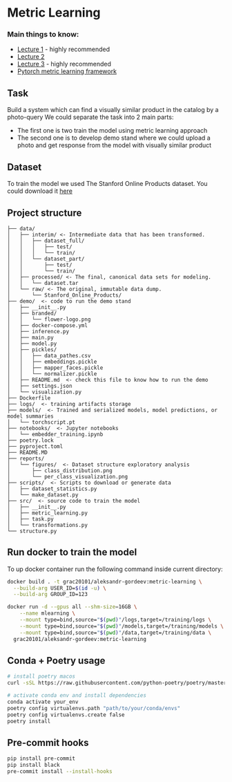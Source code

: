 # Metric Learning

###  Main things to know:
- [Lecture 1](https://www.youtube.com/watch?v=aU9yEwgrJ54) - highly recommended
- [Lecture 2](https://www.youtube.com/watch?v=bvcC4hXaIJY)
- [Lecture 3](https://www.youtube.com/watch?v=mr9njs6dess) - highly recommended
- [Pytorch metric learning framework](https://kevinmusgrave.github.io/pytorch-metric-learning/)

## Task
Build a system which can find a visually similar product in the catalog by a photo-query
We could separate the task into 2 main parts:
- The first one is two train the model using metric learning approach
- The second one is to develop demo stand where we could upload a photo and get response from the model with visually similar product

## Dataset
To train the model we used The Stanford Online Products dataset. You could download it [here](ftp://cs.stanford.edu/cs/cvgl/Stanford_Online_Products.zip)

## Project structure
```log
├── data/
│   ├── interim/ <- Intermediate data that has been transformed.
│   │   ├── dataset_full/
│   │   │   ├── test/
│   │   │   └── train/
│   │   └── dataset_part/
│   │       ├── test/
│   │       └── train/
│   ├── processed/ <- The final, canonical data sets for modeling.
│   │   └── dataset.tar
│   └── raw/ <- The original, immutable data dump.
│       └── Stanford_Online_Products/
├── demo/  <- code to run the demo stand
│   ├── __init__.py
│   ├── branded/
│   │   └── flower-logo.png
│   ├── docker-compose.yml
│   ├── inference.py
│   ├── main.py
│   ├── model.py
│   ├── pickles/
│   │   ├── data_pathes.csv
│   │   ├── embeddings.pickle
│   │   ├── mapper_faces.pickle
│   │   └── normalizer.pickle
│   ├── README.md  <- check this file to know how to run the demo
│   ├── settings.json
│   └── visualization.py
├── Dockerfile
├── logs/  <- training artifacts storage
├── models/  <- Trained and serialized models, model predictions, or model summaries
│   └── torchscript.pt
├── notebooks/  <- Jupyter notebooks
│   └── embedder_training.ipynb
├── poetry.lock
├── pyproject.toml
├── README.MD
├── reports/
│   └── figures/  <- Dataset structure exploratory analysis
│       ├── class_distribution.png
│       └── per_class_visualization.png
├── scripts/  <- Scripts to download or generate data
│   ├── dataset_statistics.py
│   └── make_dataset.py
├── src/  <- source code to train the model
│   ├── __init__.py
│   ├── metric_learning.py
│   ├── task.py
│   └── transformations.py
└── structure.py
```

## Run docker to train the model
To up docker container run the following command inside current directory:

```bash
docker build . -t grac20101/aleksandr-gordeev:metric-learning \
  --build-arg USER_ID=$(id -u) \
  --build-arg GROUP_ID=123
```

```bash
docker run -d --gpus all --shm-size=16GB \
    --name mlearning \
    --mount type=bind,source="$(pwd)"/logs,target=/training/logs \
    --mount type=bind,source="$(pwd)"/models,target=/training/models \
    --mount type=bind,source="$(pwd)"/data,target=/training/data \
  grac20101/aleksandr-gordeev:metric-learning
```

## Conda + Poetry usage
```bash
# install poetry macos
curl -sSL https://raw.githubusercontent.com/python-poetry/poetry/master/get-poetry.py | python -

# activate conda env and install dependencies
conda activate your_env
poetry config virtualenvs.path "path/to/your/conda/envs"
poetry config virtualenvs.create false
poetry install
```

## Pre-commit hooks
```bash
pip install pre-commit
pip install black
pre-commit install --install-hooks
```
